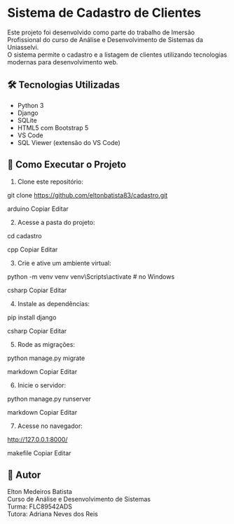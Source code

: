 # Sistema de Cadastro de Clientes

Este projeto foi desenvolvido como parte do trabalho de Imersão Profissional do curso de Análise e Desenvolvimento de Sistemas da Uniasselvi.  
O sistema permite o cadastro e a listagem de clientes utilizando tecnologias modernas para desenvolvimento web.

## 🛠 Tecnologias Utilizadas

- Python 3
- Django
- SQLite
- HTML5 com Bootstrap 5
- VS Code
- SQL Viewer (extensão do VS Code)

## 🚀 Como Executar o Projeto

1. Clone este repositório:

git clone https://github.com/eltonbatista83/cadastro.git

arduino
Copiar
Editar

2. Acesse a pasta do projeto:

cd cadastro

cpp
Copiar
Editar

3. Crie e ative um ambiente virtual:

python -m venv venv
venv\Scripts\activate # no Windows

csharp
Copiar
Editar

4. Instale as dependências:

pip install django

csharp
Copiar
Editar

5. Rode as migrações:

python manage.py migrate

markdown
Copiar
Editar

6. Inicie o servidor:

python manage.py runserver

markdown
Copiar
Editar

7. Acesse no navegador:

http://127.0.0.1:8000/

makefile
Copiar
Editar

## 👤 Autor

Elton Medeiros Batista  
Curso de Análise e Desenvolvimento de Sistemas  
Turma: FLC89542ADS  
Tutora: Adriana Neves dos Reis
